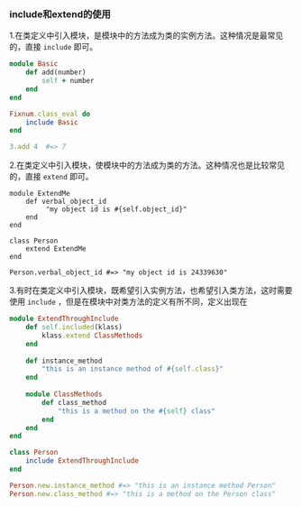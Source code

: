 ### include和extend的使用
1.在类定义中引入模块，是模块中的方法成为类的实例方法。这种情况是最常见的，直接 `include` 即可。

```ruby
module Basic
	def add(number)
		self + number
	end
end

Fixnum.class_eval do
	include Basic
end

3.add 4  #=> 7 
```

2.在类定义中引入模块，使模块中的方法成为类的方法。这种情况也是比较常见的，直接 `extend` 即可。

```
module ExtendMe
	def verbal_object_id
		 "my object id is #{self.object_id}"
	end
end

class Person
	extend ExtendMe
end

Person.verbal_object_id #=> "my object id is 24339630"
```

3.有时在类定义中引入模块，既希望引入实例方法，也希望引入类方法，这时需要使用 `include` ，但是在模块中对类方法的定义有所不同，定义出现在

```ruby
module ExtendThroughInclude
	def self.included(klass)
		klass.extend ClassMethods
	end
	
	def instance_method
		"this is an instance method of #{self.class}"
	end
	
	module ClassMethods
		def class_method
			"this is a method on the #{self} class"
		end
	end
end

class Person
	include ExtendThroughInclude
end

Person.new.instance_method #=> "this is an instance method Person"
Person.new.class_method #=> "this is a method on the Person class"

```
